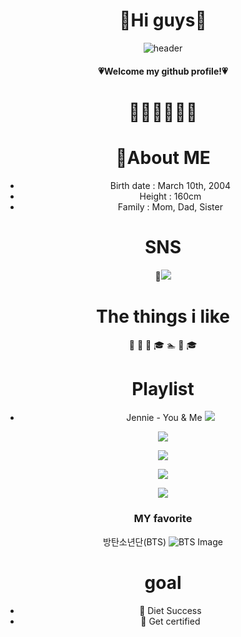 <div align="center">
 
# 🤍Hi guys🤍

<!--
**chaengni/chaengni** is a ✨ _special_ ✨ repository because its `README.md` (this file) appears on your GitHub profile.

Here are some ideas to get you started:

- 🔭 I’m currently working on ...
- 🌱 I’m currently learning ...
- 👯 I’m looking to collaborate on ...
- 🤔 I’m looking for help with ...
- 💬 Ask me about ...
- 📫 How to reach me: ...
- 😄 Pronouns: ...
- ⚡ Fun fact: ...
-->

![header](https://capsule-render.vercel.app/api?type=waving&color=ee5d6c)
#### 💗Welcome my github profile!💗

#  🎄💝🎅🎁💝🎄


# :crown:About ME
- Birth date : March 10th, 2004
- Height : 160cm
- Family : Mom, Dad, Sister
# SNS
 :rose:<a href="https://www.instagram.com/_chaeeeun__/" target="_blank"><img src="https://img.shields.io/badge/instagram-E4405F?style=flat-square&logo=instagram&logoColor=white"/></a>



# The things i like
 :strawberry:
 :apple:
 :icecream:
:mortar_board:
:swimmer:
:ski:
:mortar_board:
# Playlist
- Jennie - You & Me <a href="https://www.youtube.com/watch?v=ZSc-zcWl2g8" target="_blank"><img src="https://img.shields.io/badge/Music-2D4999?style=flat-square&logo=youtubemusic&logoColor=white"/></a>

<a href="" target="_blank"><img src="https://img.shields.io/badge/Music-2D4999?style=flat-square&logo=youtubemusic&logoColor=white"/></a>

<a href="" target="_blank"><img src="https://img.shields.io/badge/Music-2D4999?style=flat-square&logo=youtubemusic&logoColor=white"/></a>

<a href="" target="_blank"><img src="https://img.shields.io/badge/Music-2D4999?style=flat-square&logo=youtubemusic&logoColor=white"/></a>

<a href="" target="_blank"><img src="https://img.shields.io/badge/Music-2D4999?style=flat-square&logo=youtubemusic&logoColor=white"/></a>
 
### MY favorite
방탄소년단(BTS)
![BTS Image](https://pbs.twimg.com/media/GAlbFyTaoAATxDN?format=jpg&name=small)
  
# goal
- :muscle: Diet Success
- :page_with_curl: Get certified
